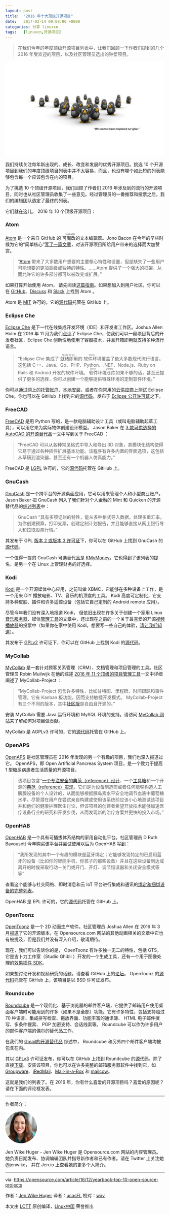 ```yaml
---
layout: post
title:	"2016 年十大顶级开源项目"
date:	2017-02-14 09:08:00 +0800 
categories:	分享 linuxcn 
tags:	[linuxcn,开源项目]
---
```




> 
> 在我们今年的年度顶级开源项目列表中，让我们回顾一下作者们提到的几个 2016 年受欢迎的项目，以及社区管理员选出的钟爱项目。
> 
> 
> 


![](/Asserts/Images/album/201702/14/090743ualxgbsj3g0llhth.jpg)


我们持续关注每年新出现的、成长、改变和发展的优秀开源项目。挑选 10 个开源项目到我们的年度顶级项目列表中并不太容易，而且，也没有哪个如此短的列表能够包含每一个应该包含在内的项目。


为了挑选 10 个顶级开源项目，我们回顾了作者们 2016 年涉及到的流行的开源项目，同时也从社区管理员收集了一些意见。经过管理员的一番推荐和投票之后，我们的编辑团队选定了最终的列表。


它们就在这儿， 2016 年 10 个顶级开源项目：


### Atom


[Atom](https://atom.io/) 是一个来自 GitHub 的<ruby> 可魔改的 <rp>  （ </rp> <rt>  hackable </rt> <rp>  ） </rp></ruby>文本编辑器。Jono Bacon 在今年的早些时候为它的“简单核心”[写了一篇文章](https://opensource.com/life/16/2/culture-pluggable-open-source)，对该开源项目所给用户带来的选择而大加赞赏。



> 
> “[Atom](https://atom.io/) 带来了大多数用户想要的主要核心特性和设置，但是缺失了一些用户可能想要的更加高级或独特的特性。……Atom 提供了一个强大的框架，从而允许它的许多部分都可以被改变或扩展。”
> 
> 
> 


如果打算开始使用 Atom， 请先阅读[这篇指南](https://github.com/atom/atom/blob/master/CONTRIBUTING.md)。如果想加入到用户社区，你可以在 [GitHub](https://github.com/atom/atom)、[Discuss](http://discuss.atom.io/) 和 [Slack](http://atom-slack.herokuapp.com/) 上找到 Atom 。


Atom 是 [MIT](https://raw.githubusercontent.com/atom/atom/master/LICENSE.md) 许可的，它的[源代码](https://github.com/atom/atom)托管在 GitHub 上。


### Eclipse Che


[Eclipse Che](http://www.eclipse.org/che/) 是下一代在线集成开发环境（IDE）和开发者工作区。Joshua Allen Holm 在 2016 年 11 月为我们[点评](/article-8018-1.html)了 Eclipse Che，使我们可以一窥项目背后的开发者社区，Eclipse Che 创新性地使用了容器技术，并且开箱即用就支持多种流行语言。



> 
> “Eclipse Che 集成了<ruby> 就绪即用 <rp>  （ </rp> <rt>  ready-to-go </rt> <rp>  ） </rp></ruby>的<ruby> 软件环境 <rp>  （ </rp> <rt>  stack </rt> <rp>  ） </rp></ruby>覆盖了绝大多数现代流行语言。这包括 C++、Java、Go、PHP、Python、.NET、Node.js、Ruby on Rails 和 Android 开发的软件环境。<ruby> 软件环境仓库 <rp>  （ </rp> <rt>  Stack Library </rt> <rp>  ） </rp></ruby>如果不够的话，甚至还提供了更多的选择，你可以创建一个能够提供特殊环境的定制软件环境。”
> 
> 
> 


你可以通过网上的[托管账户](https://www.eclipse.org/che/getting-started/cloud/)、[本地安装](https://www.eclipse.org/che/getting-started/download/)，或者在你常用的[云供应商](https://bitnami.com/stack/eclipse-che)上测试 Eclipse Che。你也可以在 GitHub 上找到它的[源代码](https://github.com/eclipse/che/)，发布于 [Eclipse 公开许可证](https://github.com/eclipse/che/blob/master/LICENSE)之下。


### FreeCAD


[FreeCAD](http://www.freecadweb.org/) 是用 Python 写的，是一款电脑辅助设计工具（或叫电脑辅助起草工具），可以用它来为实际物体创建设计模型。 Jason Baker 在 [3 款可供选择的 AutoCAD 的开源替代品](https://opensource.com/alternatives/autocad)一文中写到关于 FreeCAD ：



> 
> “FreeCAD 可以从各种常见格式中导入和导出 3D 对象，其模块化结构使得它易于通过各种插件扩展基本功能。该程序有许多内置的界面选项，这包括从草稿到渲染器，甚至还有一个机器人仿真能力。”
> 
> 
> 


FreeCAD 是 [LGPL](https://github.com/FreeCAD/FreeCAD/blob/master/COPYING) 许可的，它的[源代码](https://github.com/FreeCAD/FreeCAD)托管在 GitHub 上。


### GnuCash


[GnuCash](https://www.gnucash.org/) 是一个跨平台的开源桌面应用，它可以用来管理个人和小型商业账户。 Jason Baker 把 GnuCash 列入了我们针对个人金融的 Mint 和 Quicken 的开源替代品的[综述列表](https://opensource.com/life/16/1/3-open-source-personal-finance-tools-linux)中：



> 
> GnuCash “具有多项记账的特性，能从多种格式导入数据，处理多重汇率，为你创建预算，打印支票，创建定制计划报告，并且能够直接从网上银行导入和拉取股票行情。”
> 
> 
> 


其发布于 GPL [版本 2 或版本 3 许可证](https://github.com/Gnucash/gnucash/blob/master/LICENSE)下，你可以在 GitHub 上找到 GnuCash 的[源代码](https://github.com/Gnucash/)。


一个值得一提的 GnuCash 可选替代品是 [KMyMoney](https://kmymoney.org/)，它也得到了该列表的提名，是另一个在 Linux 上管理财务的好选择。


### Kodi


[Kodi](https://kodi.tv/) 是一个开源媒体中心应用，之前叫做 XBMC，它能够在多种设备上工作，是一个用来 DIY 播放电影、TV、音乐的机顶盒的工具。 Kodi 高度可定制化，它支持多种皮肤、插件和许多遥控设备（包括它自己定制的 Android remote 应用）。


尽管今年我们没有深入地报道 Kodi， 但依旧出现在许多关于创建一个家用 Linux [音乐服务器](https://opensource.com/life/16/1/how-set-linux-based-music-server-home)、媒体[管理工具](https://opensource.com/life/16/6/tinymediamanager-catalogs-your-movie-and-tv-files)的文章中，还出现在之前的一个关于最喜爱的开源[视频播放器](https://opensource.com/life/15/11/favorite-open-source-video-player)的投票中（如果你在家中使用 Kodi，想要写一些自己的体验，[请让我们知道](https://opensource.com/how-submit-article)）。


其发布于 [GPLv2](https://github.com/xbmc/xbmc/blob/master/LICENSE.GPL) 许可证下，你可以在 GitHub 上找到 Kodi 的[源代码](https://github.com/xbmc/xbmc)。


### MyCollab


[MyCollab](https://community.mycollab.com/) 是一套针对顾客关系管理（CRM）、文档管理和项目管理的工具。社区管理员 Robin Muilwijk 在他的综述 [2016 年 11 个顶级的项目管理工具](https://opensource.com/business/16/3/top-project-management-tools-2016)一文中详细阐述了 MyCollab-Project ：



> 
> “MyCollab-Project 包含许多特性，比如甘特图、里程碑、时间跟踪和事件管理。它有 Kanban 板功能，因而支持敏捷开发模式。 MyCollab-Project 有三个不同的版本，其中[社区版](https://github.com/MyCollab/mycollab)是自由且开源的。”
> 
> 
> 


安装 MyCollab 需要 Java 运行环境和 MySQL 环境的支持。请访问 [MyCollab 网站](https://community.mycollab.com/docs/developing-mycollab/how-can-i-contribute-to-mycollab/)来了解如何对项目做贡献。


MyCollab 是 AGPLv3 许可的，它的[源代码](https://github.com/MyCollab/mycollab)托管在 GitHub 上。


### OpenAPS


[OpenAPS](https://openaps.org/) 是社区管理员在 2016 年发现的另一个有趣的项目，我们也深入报道过它。 OpenAPS，即 Open Artificial Pancreas System 项目，是一个致力于提高 1 型糖尿病患者生活质量的开源项目。



> 
> 该项目包含“[一个专注安全的典范（reference）设计](https://openaps.org/reference-design)、一个[工具箱](https://github.com/openaps/openaps)和一个开源的[典范（reference）实现](https://github.com/openaps/oref0/)，它们是为设备制造商或者任何能够构造人工胰腺设备的个人设计的，从而能够根据胰岛素水平安全地调节血液中葡萄糖水平。尽管潜在用户在尝试亲自构建或使用该系统前应该小心地测试该项目并和他们的健康护理医生讨论，但该项目的创建者希望开放技术能够加速医疗设备行业的研究和开发步伐，从而发现新的治疗方案并更快的投入市场。”
> 
> 
> 


### OpenHAB


[OpenHAB](http://www.openhab.org/) 是一个具有可插拔体系结构的家用自动化平台。社区管理员 D Ruth Bavousett 今年购买该平台并尝试使用以后为 OpenHAB [写到](https://opensource.com/life/16/4/automating-your-home-openhab)：



> 
> “我所发现的其中一个有趣的模块是蓝牙绑定；它能够发现特定的已启用蓝牙的设备（比如你的智能手机、你孩子的那些设备）并且在这些设备到达或离开的时候采取行动－关门或开门、开灯、调节恒温器和关闭安全模式等等”
> 
> 
> 


查看这个能够与社交网络、即时消息和云 IoT 平台进行集成和通讯的[绑定和捆绑设备的完整列表](http://www.openhab.org/features/supported-technologies.html)。


OpenHAB 是 EPL 许可的，它的[源代码](https://github.com/openhab/openhab)托管在 GitHub 上。


### OpenToonz


[OpenToonz](https://opentoonz.github.io/e/index.html) 是一个 2D 动画生产软件。社区管理员 Joshua Allen 在 2016 年 3 月[报道](https://opensource.com/life/16/3/weekly-news-march-26)了它的开源版本，在 Opensource.com 网站的其他动画相关的文章中它也有被提及，但是我们并没有深入介绍，敬请期待。


现在，我们可以告诉你的是， OpenToonz 有许多独一无二的特性，包括 GTS，它是吉卜力工作室（Studio Ghibli ）开发的一个生成工具，还有一个用于图像处理的[效果插件 SDK](https://github.com/opentoonz/plugin_sdk)。


如果想讨论开发和视频研究的话题，请查看 GitHub 上的[论坛](https://github.com/opentoonz/opentoonz/issues)。 OpenToonz 的[源代码](https://github.com/opentoonz/opentoonz)托管在 GitHub 上，该项目是以 BSD 许可证发布。


### Roundcube


[Roundcube](https://roundcube.net/) 是一个现代化、基于浏览器的邮件客户端，它提供了邮箱用户使用桌面客户端时可能用到的许多（如果不是全部）功能。它有许多特性，包括支持超过 70 种语言、集成拼写检查、拖放界面、功能丰富的通讯簿、 HTML 电子邮件撰写、多条件搜索、 PGP 加密支持、会话线索等。 Roundcube 可以作为许多用户的邮件客户端的偶尔的替代品工作。


在我们的 [Gmail的开源替代品](https://opensource.com/alternatives/gmail) 综述中， Roundcube 和另外四个邮件客户端均被包含在内。


其以 [GPLv3](https://github.com/roundcube/roundcubemail/blob/master/LICENSE) 许可证发布，你可以在 GitHub 上找到 Roundcube 的[源代码](https://github.com/roundcube/roundcubemail)。除了直接[下载](https://roundcube.net/download/)、安装该项目，你也可以在许多完整的邮箱服务器软件中找到它，如 [Groupware](http://kolab.org/)、[iRedMail](http://www.iredmail.org/)、[Mail-in-a-Box](https://mailinabox.email/) 和 [mailcow](https://mailcow.email/)。


这就是我们的列表了。在 2016 年，你有什么喜爱的开源项目吗？喜爱的原因呢？请在下面的评论框发表。




---


作者简介：


![](/Asserts/Images/album/201702/14/090850q5bl6jg6llgjy56l.png)


Jen Wike Huger - Jen Wike Huger 是 Opensource.com 网站的内容管理员。她负责日期发布、协调编辑团队并指导新作者和已有作者。请在 Twitter 上关注她　@jenwike， 并在 Jen.io 上查看她的更多个人简介。


 




---


via: <https://opensource.com/article/16/12/yearbook-top-10-open-source-projects>


作者：[Jen Wike Huger](https://opensource.com/users/jen-wike) 译者：[ucasFL](https://github.com/ucasFL) 校对：[wxy](https://github.com/wxy)


本文由 [LCTT](https://github.com/LCTT/TranslateProject) 原创编译，[Linux中国](https://linux.cn/) 荣誉推出
